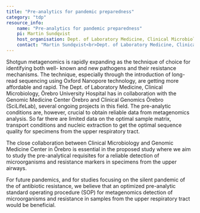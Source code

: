 ```yaml
---
title: "Pre-analytics for pandemic preparedness"
category: "tdp"
resource_info:
    name: "Pre-analytics for pandemic preparedness"
    pi: Martin Sundqvist
    host_organisation: Dept. of Laboratory Medicine, Clinical Microbiology, Örebro University Hospital
    contact: "Martin Sundqvist<br>Dept. of Laboratory Medicine, Clinical Microbiology, Örebro University Hospital<br>Email: [martin.sundqvist@regionorebrolan.se](mailto:martin.sundqvist@regionorebrolan.se)"
---
```


Shotgun metagenomics is rapidly expanding as the technique of choice for identifying both well- known and new pathogens and their resistance mechanisms. The technique, especially through the introduction of long-read sequencing using Oxford Nanopore technology, are getting more affordable and rapid. The Dept. of Laboratory Medicine, Clinical Microbiology, Örebro University Hospital has in collaboration with the Genomic Medicine Center Örebro and Clinical Genomics Örebro (SciLifeLab), several ongoing projects in this field. The pre-analytic conditions are, however, crucial to obtain reliable data from metagenomics analysis. So far there are limited data on the optimal sample matrix, transport conditions and nucleic extraction to get the optimal sequence quality for specimens from the upper respiratory tract.

The close collaboration between Clinical Microbiology and Genomic Medicine Center in Örebro is essential in the proposed study where we aim to study the pre-analytical requisites for a reliable detection of microorganisms and resistance markers in specimens from the upper airways.

For future pandemics, and for studies focusing on the silent pandemic of the of antibiotic resistance, we believe that an optimized pre-analytic standard operating procedure (SOP) for metagenomics detection of microorganisms and resistance in samples from the upper respiratory tract would be beneficial. 
